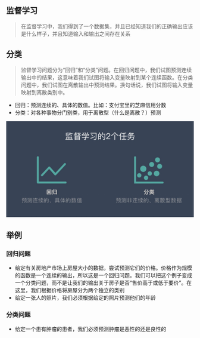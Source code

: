 ## 监督学习
> 在监督学习中，我们得到了一个数据集，并且已经知道我们的正确输出应该是什么样子，并且知道输入和输出之间存在关系
## 分类
> 监督学习问题分为“回归”和“分类”问题。在回归问题中，我们试图预测连续输出中的结果，这意味着我们试图将输入变量映射到某个连续函数。在分类问题中，我们试图在离散输出中预测结果。换句话说，我们试图将输入变量映射到离散类别中。

* 回归：预测连续的、具体的数值。比如：支付宝里的芝麻信用分数
* 分类：对各种事物分门别类，用于离散型（什么是离散？）预测

![image](https://github.com/jsjchai/study-notes/blob/master/2021/%E6%9C%BA%E5%99%A8%E5%AD%A6%E4%B9%A0/images/%E7%9B%91%E7%9D%A3%E5%AD%A6%E4%B9%A0%E5%88%86%E7%B1%BB.jpg)


## 举例
### 回归问题
* 给定有关房地产市场上房屋大小的数据，尝试预测它们的价格。价格作为规模的函数是一个连续的输出，所以这是一个回归问题。我们可以把这个例子变成一个分类问题，而不是让我们的输出关于房子是否“售价高于或低于要价”。在这里，我们根据价格将房屋分为两个独立的类别
* 给定一张人的照片，我们必须根据给定的照片预测他们的年龄
### 分类问题
* 给定一个患有肿瘤的患者，我们必须预测肿瘤是恶性的还是良性的
